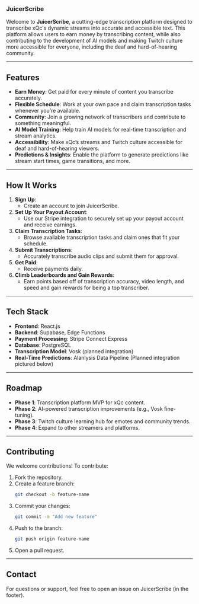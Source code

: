 ### JuicerScribe

Welcome to **JuicerScribe**, a cutting-edge transcription platform designed to transcribe xQc's dynamic streams into accurate and accessible text. This platform allows users to earn money by transcribing content, while also contributing to the development of AI models and making Twitch culture more accessible for everyone, including the deaf and hard-of-hearing community.

---

## Features

- **Earn Money**: Get paid for every minute of content you transcribe accurately.
- **Flexible Schedule**: Work at your own pace and claim transcription tasks whenever you’re available.
- **Community**: Join a growing network of transcribers and contribute to something meaningful.
- **AI Model Training**: Help train AI models for real-time transcription and stream analytics.
- **Accessibility**: Make xQc’s streams and Twitch culture accessible for deaf and hard-of-hearing viewers.
- **Predictions & Insights**: Enable the platform to generate predictions like stream start times, game transitions, and more.

---

## How It Works

1. **Sign Up**:
   - Create an account to join JuicerScribe.
2. **Set Up Your Payout Account**:
   - Use our Stripe integration to securely set up your payout account and receive earnings.
3. **Claim Transcription Tasks**:
   - Browse available transcription tasks and claim ones that fit your schedule.
4. **Submit Transcriptions**:
   - Accurately transcribe audio clips and submit them for approval.
5. **Get Paid**:
   - Receive payments daily.
6. **Climb Leaderboards and Gain Rewards**:
   - Earn points based off of transcription accuracy, video length, and speed and gain rewards for being a top transcriber.

---

## Tech Stack

- **Frontend**: React.js
- **Backend**: Supabase, Edge Functions
- **Payment Processing**: Stripe Connect Express
- **Database**: PostgreSQL
- **Transcription Model**: Vosk (planned integration)
- **Real-Time Predictions**: Alanlysis Data Pipeline (Planned integration pictured below)

---

## Roadmap

- **Phase 1**: Transcription platform MVP for xQc content.
- **Phase 2**: AI-powered transcription improvements (e.g., Vosk fine-tuning).
- **Phase 3**: Twitch culture learning hub for emotes and community trends.
- **Phase 4**: Expand to other streamers and platforms.

---

## Contributing

We welcome contributions! To contribute:

1. Fork the repository.
2. Create a feature branch:
   ```bash
   git checkout -b feature-name
   ```
3. Commit your changes:
   ```bash
   git commit -m "Add new feature"
   ```
4. Push to the branch:
   ```bash
   git push origin feature-name
   ```
5. Open a pull request.

---
## Contact

For questions or support, feel free to open an issue on JuicerScribe (in the footer).
